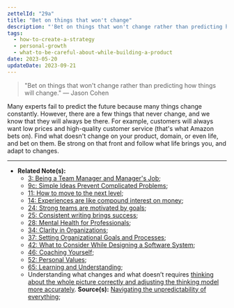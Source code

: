 ```yaml
---
zettelId: "29a"
title: "Bet on things that won't change"
description: "'Bet on things that won't change rather than predicting how things will change.' — Jason Cohen"
tags:
  - how-to-create-a-strategy
  - personal-growth
  - what-to-be-careful-about-while-building-a-product
date: 2023-05-20
updateDate: 2023-09-21
---
```


> "Bet on things that won't change rather than predicting how things will change." — Jason Cohen

Many experts fail to predict the future because many things change constantly. However, there are a few things that never change, and we know that they will always be there. For example, customers will always want low prices and high-quality customer service (that's what Amazon bets on). Find what doesn't change on your product, domain, or even life, and bet on them. Be strong on that front and follow what life brings you, and adapt to changes.

---

- **Related Note(s):**
  - [3: Being a Team Manager and Manager's Job](/notes/3/);
  - [9c: Simple Ideas Prevent Complicated Problems](/notes/9c/);
  - [11: How to move to the next level](/notes/11/);
  - [14: Experiences are like compound interest on money](/notes/14/);
  - [24: Strong teams are motivated by goals](/notes/24/);
  - [25: Consistent writing brings success](/notes/25/);
  - [28: Mental Health for Professionals](/notes/28/);
  - [34: Clarity in Organizations](/notes/34/);
  - [37: Setting Organizational Goals and Processes](/notes/37/);
  - [42: What to Consider While Designing a Software System](/notes/42/);
  - [46: Coaching Yourself](/notes/46/);
  - [52: Personal Values](/notes/52/);
  - [65: Learning and Understanding](/notes/65/);
  - Understanding what changes and what doesn’t requires [thinking about the whole picture correctly and adjusting the thinking model more accurately](/notes/9c1/).
**Source(s):** [Navigating the unpredictability of everything](https://longform.asmartbear.com/predict-the-future/);
